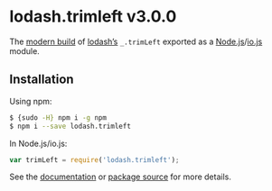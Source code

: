 # lodash.trimleft v3.0.0

The [modern build](https://github.com/lodash/lodash/wiki/Build-Differences) of [lodash’s](https://lodash.com/) `_.trimLeft` exported as a [Node.js](http://nodejs.org/)/[io.js](https://iojs.org/) module.

## Installation

Using npm:

```bash
$ {sudo -H} npm i -g npm
$ npm i --save lodash.trimleft
```

In Node.js/io.js:

```js
var trimLeft = require('lodash.trimleft');
```

See the [documentation](https://lodash.com/docs#trimLeft) or [package source](https://github.com/lodash/lodash/blob/3.0.0-npm-packages/lodash.trimleft) for more details.
